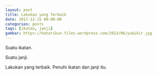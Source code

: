 ```yaml
---
layout: post
title: Lakukan yang Terbaik
date: 2017-12-15 00:00:00
categories: posts
tags: [ikatan, janji]
gambar: https://hatarikun.files.wordpress.com/2013/06/yubikir.jpg
---
```


Suatu ikatan.

Suatu janji.

Lakukan yang terbaik. Penuhi ikatan dan janji itu.